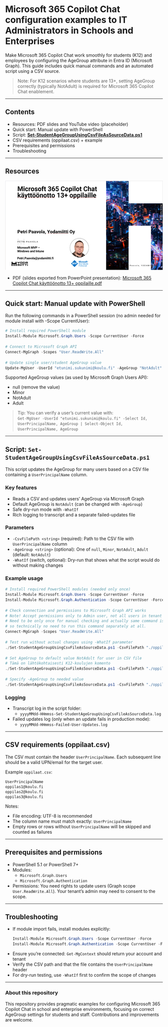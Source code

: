 # Microsoft 365 Copilot Chat configuration examples to IT Administrators in Schools and Enterprises

Make Microsoft 365 Copilot Chat work smoothly for students (K12) and employees by configuring the AgeGroup attribute in Entra ID (Microsoft Graph). This guide includes quick manual commands and an automated script using a CSV source.

> Note: For K12 scenarios where students are 13+, setting AgeGroup correctly (typically NotAdult) is required for Microsoft 365 Copilot Chat enablement.

---

## Contents
- Resources: PDF slides and YouTube video (placeholder)
- Quick start: Manual update with PowerShell
- Script: [**Set-StudentAgeGroupUsingCsvFileAsSourceData.ps1**](./Set-StudentAgeGroupUsingCsvFileAsSourceData.ps1)
- CSV requirements (oppilaat.csv) + example
- Prerequisites and permissions
- Troubleshooting

---
## Resources
<!-- Clickable image preview that links to the PDF -->
[![PDF Preview – Microsoft 365 Copilot Chat käyttöönotto 13+ oppilaille.pdf](docs/PDF-Preview.png)](/docs/Microsoft%20365%20Copilot%20Chat%20käyttöönotto%2013%2B%20oppilaille.pdf)

- PDF (slides exported from PowerPoint presentation): [Microsoft 365 Copilot Chat käyttöönotto 13+ oppilaille.pdf](/docs/Microsoft%20365%20Copilot%20Chat%20käyttöönotto%2013%2B%20oppilaille.pdf)

---

## Quick start: Manual update with PowerShell
Run the following commands in a PowerShell session (no admin needed for module install with -Scope CurrentUser):

```powershell
# Install required PowerShell module
Install-Module Microsoft.Graph.Users -Scope CurrentUser -Force

# Connect to Microsoft Graph API
Connect-MgGraph -Scopes "User.ReadWrite.All"

# Update single user/student AgeGroup value
Update-MgUser -UserId "etunimi.sukunimi@koulu.fi" -AgeGroup "NotAdult"
```

Supported AgeGroup values (as used by Microsoft Graph Users API):
- null (remove the value)
- Minor
- NotAdult
- Adult

> Tip: You can verify a user’s current value with:  
> `Get-MgUser -UserId "etunimi.sukunimi@koulu.fi" -Select Id, UserPrincipalName, AgeGroup | Select-Object Id, UserPrincipalName, AgeGroup`

---

## Script: `Set-StudentAgeGroupUsingCsvFileAsSourceData.ps1`
This script updates the AgeGroup for many users based on a CSV file containing a `UserPrincipalName` column.

### Key features
- Reads a CSV and updates users’ AgeGroup via Microsoft Graph
- Default AgeGroup is `NotAdult` (can be changed with `-AgeGroup`)
- Safe dry-run mode with `-WhatIf`
- Rich logging to transcript and a separate failed-updates file

### Parameters
- `-CsvFilePath <string>` (required): Path to the CSV file with `UserPrincipalName` column
- `-AgeGroup <string>` (optional): One of `null`, `Minor`, `NotAdult`, `Adult` (default: `NotAdult`)
- `-WhatIf` (switch, optional): Dry-run that shows what the script would do without making changes

### Example usage
```powershell
# Install required PowerShell modules (needed only once)
Install-Module Microsoft.Graph.Users -Scope CurrentUser -Force
Install-Module Microsoft.Graph.Authentication -Scope CurrentUser -Force

# Check connection and permissions to Microsoft Graph API works
# Note! Accept permissions only to Admin user, not all users in tenant
# Need to be only once for manual checking and actually same command is in script
# so technically no need to run this command separately at all.
Connect-MgGraph -Scopes "User.ReadWrite.All"

# Test run without actual changes using -WhatIf parameter
./Set-StudentAgeGroupUsingCsvFileAsSourceData.ps1 -CsvFilePath "./oppilaat.csv" -AgeGroup "NotAdult" -WhatIf

# Set AgeGroup to default value NotAdult for user in CSV file
# Tämä on lähtökohtaisesti K12-koulujen komento
./Set-StudentAgeGroupUsingCsvFileAsSourceData.ps1 -CsvFilePath "./oppilaat.csv"

# Specify -AgeGroup to needed value
./Set-StudentAgeGroupUsingCsvFileAsSourceData.ps1 -CsvFilePath "./oppilaat.csv" -AgeGroup "Adult"

```

### Logging
- Transcript log in the script folder:
  - `yyyyMMdd-HHmmss-Set-StudentAgeGroupUsingCsvFileAsSourceData.log`
- Failed updates log (only when an update fails in production mode):
  - `yyyyMMdd-HHmmss-Failed-User-Updates.log`

---

## CSV requirements (oppilaat.csv)
The CSV must contain the header `UserPrincipalName`. Each subsequent line should be a valid UPN/email for the target user.

Example `oppilaat.csv`:

```csv
UserPrincipalName
oppilas1@koulu.fi
oppilas2@koulu.fi
oppilas3@koulu.fi
```

Notes:
- File encoding: UTF-8 is recommended
- The column name must match exactly: `UserPrincipalName`
- Empty rows or rows without `UserPrincipalName` will be skipped and counted as failures

---

## Prerequisites and permissions
- PowerShell 5.1 or PowerShell 7+
- Modules:
  - `Microsoft.Graph.Users`
  - `Microsoft.Graph.Authentication`
- Permissions: You need rights to update users (Graph scope `User.ReadWrite.All`). Your tenant’s admin may need to consent to the scope.

---

## Troubleshooting
- If module import fails, install modules explicitly:
  ```powershell
  Install-Module Microsoft.Graph.Users -Scope CurrentUser -Force
  Install-Module Microsoft.Graph.Authentication -Scope CurrentUser -Force
  ```
- Ensure you’re connected: `Get-MgContext` should return your account and tenant
- Verify the CSV path and that the file contains the `UserPrincipalName` header
- For dry-run testing, use `-WhatIf` first to confirm the scope of changes

---

### About this repository
This repository provides pragmatic examples for configuring Microsoft 365 Copilot Chat in school and enterprise environments, focusing on correct AgeGroup settings for students and staff. Contributions and improvements are welcome.

